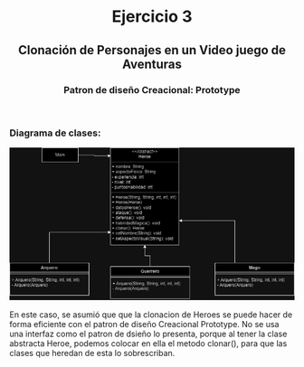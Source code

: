<h1 align="center">Ejercicio 3</h1>
<h2 align="center">Clonación de Personajes en un Video juego de Aventuras</h2>
<h3 align="center">Patron de diseño Creacional: <b>Prototype</b></h3>
<br>
<h3>Diagrama de clases:</h3>
<img src="DiagramaUML.png">


<p>En este caso, se asumió que que la clonacion de Heroes se puede hacer de forma eficiente con el patron de diseño Creacional Prototype. No se usa una interfaz como el patron de dsieño lo presenta, porque al tener la clase abstracta Heroe, podemos colocar en ella el metodo clonar(), para que las clases que heredan de esta lo sobrescriban.</p>
